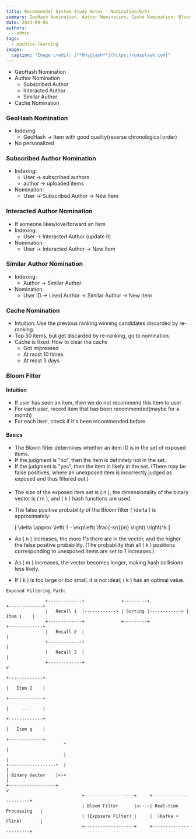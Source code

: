 ```yaml
---
title: Recommender System Study Notes - Nomination(6/6)
summary: GeoHash Nomination, Author Nomination, Cache Nomination, Bloom Filter
date: 2024-09-06
authors:
  - admin
tags:
  - machine-learning
image:
  caption: "Image credit: [**Unsplash**](https://unsplash.com)"
---
```


- GeoHash Nomination
- Author Nomination
  - Subscribed Author
  - Interacted Author
  - Similar Author
- Cache Nomination

### GeoHash Nomination

- Indexing
  - GeoHash -> Item with good quality(reverse chronological order)
- No personalized

### Subscribed Author Nomination

- Indexing:
  - User -> subscribed authors
  - author -> uploaded items
- Nomination:
  - User -> Subscribed Author -> New Item

### Interacted Author Nomination

- If someone likes/love/forward an item
- Indexing:
  - User -> Interacted Author (update it)
- Nomination:
  - User -> Interacted Author -> New Item

### Similar Author Nomination

- Indexing:
  - Author -> Similar Author
- Nomination:
  - User ID -> Liked Author -> Similar Author -> New Item

### Cache Nomination

- Intuition: Use the previous ranking winning candidates discarded by re-ranking.
- Top 50 items, but get discarded by re-ranking, go to nomination.
- Cache is fixed. How to clear the cache
  - Got impressed
  - At most 10 times
  - At most 3 days

### Bloom Filter

#### Intuition

- If user has seen an item, then we do not recommend this item to user
- For each user, record item that has been recommended(maybe for a month)
- For each item, check if it's been recommended before

#### Basics

- The Bloom filter determines whether an item ID is in the set of exposed items.
- If the judgment is "no", then the item is definitely not in the set.
- If the judgment is "yes", then the item is likely in the set. (There may be false positives, where an unexposed item is incorrectly judged as exposed and thus filtered out.)

####

- The size of the exposed item set is \( n \), the dimensionality of the binary vector is \( m \), and \( k \) hash functions are used.

- The false positive probability of the Bloom filter \( \delta \) is approximately:

  \[
  \delta \approx \left( 1 - \exp\left( \frac{-kn}{m} \right) \right)^k
  \]

- As \( n \) increases, the more 1's there are in the vector, and the higher the false positive probability. (The probability that all \( k \) positions corresponding to unexposed items are set to 1 increases.)

- As \( m \) increases, the vector becomes longer, making hash collisions less likely.

- If \( k \) is too large or too small, it is not ideal; \( k \) has an optimal value.

```
Exposed Filtering Path:

               +-------------+              +---------+              +-------------+
               |   Recall 1  |------------> | Sorting |------------> |   Item 1    |
               +-------------+              +---------+              +-------------+
               |   Recall 2  |                                                   |
               +-------------+                                                   |
               |   Recall 3  |                                                   |
               +-------------+                                                   v
                                                                           +-------------+
                                                                           |   Item 2    |
                                                                           +-------------+
                                                                           |     ...     |
                                                                           +-------------+
                                                                           |   Item q    |
                                                                           +-------------+
                      ^                                                        |
                      |                                                        |
+------------------+  |                                                        |
| Binary Vector    |<-+                                                        |
+------------------+                                                           v
                             +-------------------+     +-----------------------+
                             | Bloom Filter      |<----| Real-time Processing   |
                             | (Exposure Filter) |     |  (Kafka + Flink)       |
                             +-------------------+     +-----------------------+

```
